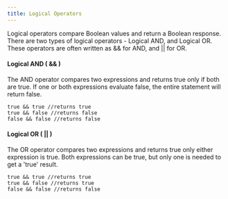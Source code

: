 ```yaml
---
title: Logical Operators
---
```

Logical operators compare Boolean values and return a Boolean response.  There are two types of logical operators - Logical AND, and Logical OR. These operators are often written as && for AND, and || for OR.

#### Logical AND ( && )

The AND operator compares two expressions and returns true only if both are true.  If one or both expressions evaluate false, the entire statement will return false.  
~~~
true && true //returns true
true && false //returns false
false && false //returns false
~~~

#### Logical OR ( || )

The OR operator compares two expressions and returns true only either expression is true.  Both expressions can be true, but only one is needed to get a 'true' result.  
~~~
true && true //returns true
true && false //returns true
false && false //returns false
~~~
